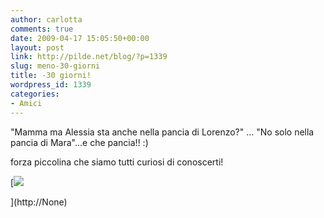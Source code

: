 ```yaml
---
author: carlotta
comments: true
date: 2009-04-17 15:05:50+00:00
layout: post
link: http://pilde.net/blog/?p=1339
slug: meno-30-giorni
title: -30 giorni!
wordpress_id: 1339
categories:
- Amici
---
```


"Mamma ma Alessia sta anche nella pancia di Lorenzo?" ... "No solo nella pancia di Mara"...e che pancia!! :)




forza piccolina che siamo tutti curiosi di conoscerti!

[![](http://pilde.net/blog/wp-content/uploads/2009/04/mara.jpg)


](http://None)



